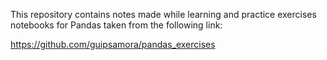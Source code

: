 This repository contains notes made while learning and practice exercises notebooks for Pandas taken from the following link:

https://github.com/guipsamora/pandas_exercises
